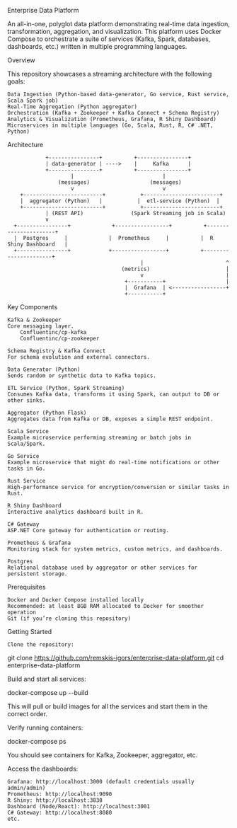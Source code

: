 Enterprise Data Platform

An all-in-one, polyglot data platform demonstrating real-time data ingestion, transformation, aggregation, and visualization. This platform uses Docker Compose to orchestrate a suite of services (Kafka, Spark, databases, dashboards, etc.) written in multiple programming languages.

Overview

This repository showcases a streaming architecture with the following goals:

    Data Ingestion (Python-based data-generator, Go service, Rust service, Scala Spark job)
    Real-Time Aggregation (Python aggregator)
    Orchestration (Kafka + Zookeeper + Kafka Connect + Schema Registry)
    Analytics & Visualization (Prometheus, Grafana, R Shiny Dashboard)
    Microservices in multiple languages (Go, Scala, Rust, R, C# .NET, Python)

Architecture

                +----------------+          +----------------+
                | data-generator | ---->    |     Kafka      |
                +----------------+          +----------------+
                        |                            |
                    (messages)                   (messages)
                        v                            v
        +-------------------------+           +------------------------+
        |  aggregator (Python)   |           |  etl-service (Python)  |
        +-------------------------+           +------------------------+
                | (REST API)               (Spark Streaming job in Scala)
                v
      +----------------+             +-----------------+          +----------------------+
      |  Postgres     |             |  Prometheus     |          |  R Shiny Dashboard   |
      +----------------+            +-----------------+          +----------------------+
                                              |                          ^
                                        (metrics)                        |
                                              v                          |
                                         +-----------+                   |
                                         |  Grafana  | <-----------------+
                                         +-----------+

Key Components

    Kafka & Zookeeper
    Core messaging layer.
        Confluentinc/cp-kafka
        Confluentinc/cp-zookeeper

    Schema Registry & Kafka Connect
    For schema evolution and external connectors.

    Data Generator (Python)
    Sends random or synthetic data to Kafka topics.

    ETL Service (Python, Spark Streaming)
    Consumes Kafka data, transforms it using Spark, can output to DB or other sinks.

    Aggregator (Python Flask)
    Aggregates data from Kafka or DB, exposes a simple REST endpoint.

    Scala Service
    Example microservice performing streaming or batch jobs in Scala/Spark.

    Go Service
    Example microservice that might do real-time notifications or other tasks in Go.

    Rust Service
    High-performance service for encryption/conversion or similar tasks in Rust.

    R Shiny Dashboard
    Interactive analytics dashboard built in R.

    C# Gateway
    ASP.NET Core gateway for authentication or routing.

    Prometheus & Grafana
    Monitoring stack for system metrics, custom metrics, and dashboards.

    Postgres
    Relational database used by aggregator or other services for persistent storage.

Prerequisites

    Docker and Docker Compose installed locally
    Recommended: at least 8GB RAM allocated to Docker for smoother operation
    Git (if you’re cloning this repository)

Getting Started

    Clone the repository:

git clone https://github.com/remskis-igors/enterprise-data-platform.git
cd enterprise-data-platform

Build and start all services:

docker-compose up --build

This will pull or build images for all the services and start them in the correct order.

Verify running containers:

docker-compose ps

You should see containers for Kafka, Zookeeper, aggregator, etc.

Access the dashboards:

    Grafana: http://localhost:3000 (default credentials usually admin/admin)
    Prometheus: http://localhost:9090
    R Shiny: http://localhost:3838
    Dashboard (Node/React): http://localhost:3001
    C# Gateway: http://localhost:8080
    etc.

